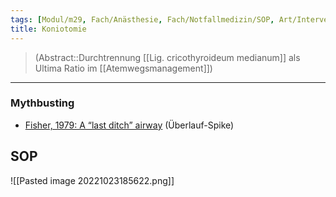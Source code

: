 ```yaml
---
tags: [Modul/m29, Fach/Anästhesie, Fach/Notfallmedizin/SOP, Art/Intervention, Mythbusting]
title: Koniotomie
---
```

> (Abstract::Durchtrennung [[Lig. cricothyroideum medianum]] als Ultima Ratio im [[Atemwegsmanagement]])
---
### Mythbusting
- [Fisher, 1979: A “last ditch” airway](https://link.springer.com/article/10.1007/BF03006988) (Überlauf-Spike)

## SOP
![[Pasted image 20221023185622.png]]
